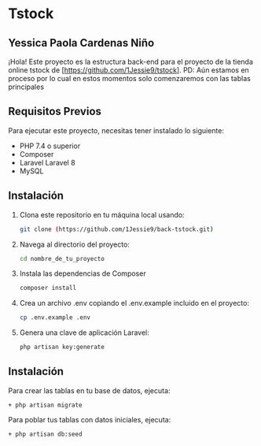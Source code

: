 # Tstock
## Yessica Paola Cardenas Niño

¡Hola! Este proyecto es la estructura back-end para el proyecto de la tienda online tstock de [https://github.com/1Jessie9/tstock].
PD: Aún estamos en proceso por lo cual en estos momentos solo comenzaremos con las tablas principales

## Requisitos Previos

Para ejecutar este proyecto, necesitas tener instalado lo siguiente:

- PHP 7.4 o superior
- Composer
- Laravel Laravel 8
- MySQL

## Instalación

1. Clona este repositorio en tu máquina local usando:
   ```sh
   git clone (https://github.com/1Jessie9/back-tstock.git)
   
2. Navega al directorio del proyecto:
      ```sh
   cd nombre_de_tu_proyecto
3. Instala las dependencias de Composer
      ```sh
   composer install

4. Crea un archivo .env copiando el .env.example incluido en el proyecto:
      ```sh
      cp .env.example .env
5. Genera una clave de aplicación Laravel:
      ```sh
    php artisan key:generate

## Instalación
Para crear las tablas en tu base de datos, ejecuta:

    + php artisan migrate

Para poblar tus tablas con datos iniciales, ejecuta:

    + php artisan db:seed
